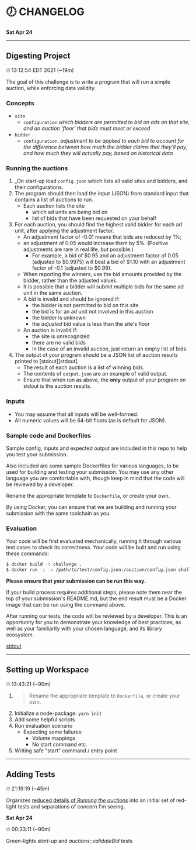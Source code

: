 # 🕖 CHANGELOG

**Sat Apr 24**

---

## Digesting Project

⏱ 13:12:54 EDT 2021 (~19m)

The goal of this challenge is to write a program that will run a simple auction, while enforcing data validity.

### Concepts

- `site`
  - `configuration` _which bidders are permitted to bid on ads on that site, and an auction 'floor' that bids must meet or exceed_
- `bidder`
  - `configuration`. _adjustment to be applied to each bid to account for the difference between how much the bidder claims that they'll pay, and how much they will actually pay, based on historical data_

### Running the auctions

1. _On start-up load `config.json` which lists all valid sites and bidders, and their configurations.
2. The program should then load the input (JSON) from standard input that contains a list of auctions to run.
   - Each auction lists the site
     - which ad units are being bid on
     - list of bids that have been requested on your behalf
3. For each auction, you should find the highest valid bidder for each ad unit, after
applying the adjustment factor.
   - An adjustment factor of -0.01 means that bids are
reduced by 1%;
   - an adjustment of 0.05 would increase them by 5%. (Positive adjustments are rare in real life, but possible.)
     - For example, a bid of $0.95 and an adjustment factor of 0.05 (adjusted to $0.9975) will beat a bid of $1.10 with an adjustment factor of -0.1 (adjusted to $0.99).
   - When reporting the winners, use the bid amounts provided by the bidder, rather than the adjusted values.
   - It is possible that a bidder will submit multiple bids for the same ad unit in the same auction.
   - A bid is invalid and should be ignored if:
     - the bidder is not permitted to bid on this site
     - the bid is for an ad unit not involved in this auction
     - the bidder is unknown
     - the *adjusted* bid value is less than the site's floor
   - An auction is invalid if:
     - the site is unrecognized
     - there are no valid bids
     - In the case of an invalid auction, just return an empty list of bids.
4. The output of your program should be a JSON list of auction results printed to [stdout][stdout].
   - The result of each auction is a list of winning bids.
   - The contents of `output.json` are an example of valid output.
   - Ensure that when run as above, the **only** output of your program on stdout is the auction results.

### Inputs

- You may assume that all inputs will be well-formed.
- All numeric values will be 64-bit floats (as is default for JSON).

### Sample code and Dockerfiles

Sample config, inputs and expected output are included in this repo to help you test your submission.

Also included are some sample Dockerfiles for various languages, to be used for building and testing your submission. You may use any other language you are comfortable with, though keep in mind that the code will be reviewed by a developer.

Rename the appropriate template to `Dockerfile`, or create your own.

By using Docker, you can ensure that we are building and running your submission with the same toolchain as you.

### Evaluation

Your code will be first evaluated mechanically, running it through various test cases to check its correctness. Your code will be built and run using these commands:

```bash
$ docker build -t challenge .
$ docker run -i -v /path/to/test/config.json:/auction/config.json challenge < /path/to/test/input.json
```

**Please ensure that your submission can be run this way.**

If your build process requires additional steps, please note them near the top of your submission's README.md, but the end result must be a Docker image that can be run using the command above.

After running our tests, the code will be reviewed by a developer. This is an opportunity for you to demonstrate your knowledge of best practices, as well as your familiarity with your chosen language, and its library ecosystem.

[stdout](https://en.wikipedia.org/wiki/Standard_streams#Standard_output_(stdout))

---

## Setting up Workspace

⏱ 13:43:21 (~90m)

1. > Rename the appropriate template to `Dockerfile`, or create your own.
2. Initialize a node-package: `yarn init`
3. Add some helpful scripts
4. Run evaluation scenario
   - Expecting some failures:
     - Volume mappings
     - No start command etc.
5. Writing safe "start" command / entry point

---

## Adding Tests

⏱ 21:19:19 (~45m)

Organizes [reduced details of _Running the auctions_](#running-the-auctions) into an initial set of red-light tests and separations of concern I'm seeing.

**Sat Apr 24**

⏱ 00:33:11 (~90m)

Green-lights _start-up_ and _auctions::validateBid_ tests